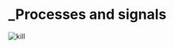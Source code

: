 # _Processes and signals




![kill](https://user-images.githubusercontent.com/85587286/160527675-0ca250d5-5f9c-403a-af17-1218ab4696ab.jpeg)


